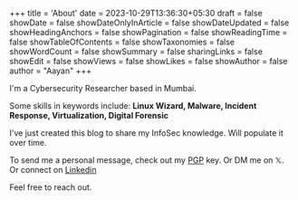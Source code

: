 +++
title = 'About'
date = 2023-10-29T13:36:30+05:30
draft = false
showDate = false
showDateOnlyInArticle = false
showDateUpdated = false
showHeadingAnchors = false
showPagination = false
showReadingTime = false
showTableOfContents = false
showTaxonomies = false 
showWordCount = false
showSummary = false
sharingLinks = false
showEdit = false
showViews = false
showLikes = false
showAuthor = false
author = "Aayan"
+++


I'm a Cybersecurity Researcher based in Mumbai.

Some skills in keywords include: **Linux Wizard, Malware, Incident Response, Virtualization, Digital Forensic**

I've just created this blog to share my InfoSec knowledge. Will populate it over time.


To send me a personal message, check out my [PGP](https://incident-clarity.github.io/blogs/pgp/) key. Or DM me on 𝕏. Or connect on <a href="https://www.linkedin.com/in/aayan-ta/">Linkedin</a>

Feel free to reach out.